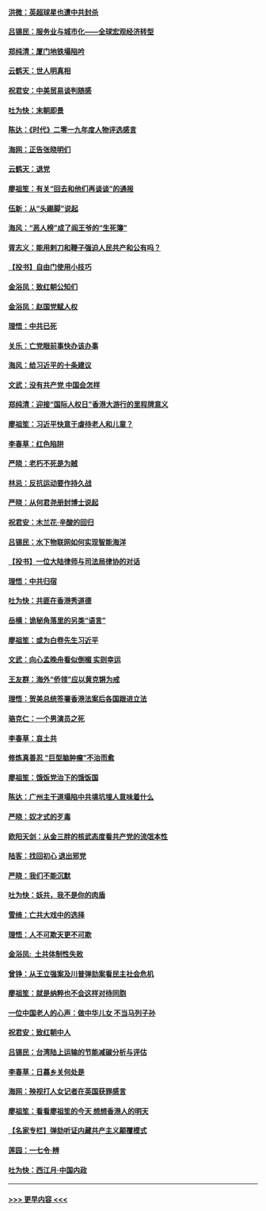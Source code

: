 #### [洪微：英超球星也遭中共封杀](../pages/nsc993/n11727243.md?t=12171944) 
#### [吕锡民：服务业与城市化——全球宏观经济转型](../pages/nsc993/n11725845.md?t=12171944) 
#### [郑纯清：厦门地铁塌陷吟](../pages/nsc993/n11725813.md?t=12171944) 
#### [云鹤天：世人明真相](../pages/nsc993/n11725621.md?t=12171944) 
#### [祝君安：中美贸易谈判随感](../pages/nsc993/n11725609.md?t=12171944) 
#### [吐为快：末朝即景](../pages/nsc993/n11723365.md?t=12171944) 
#### [陈达：《时代》二零一九年度人物评选感言](../pages/nsc993/n11723337.md?t=12171944) 
#### [海网：正告张晓明们](../pages/nsc993/n11723228.md?t=12171944) 
#### [云鹤天：退党](../pages/nsc993/n11723056.md?t=12171944) 
#### [廖祖笙：有关“回去和他们再谈谈”的通报](../pages/nsc993/n11722442.md?t=12171944) 
#### [伍新：从“头踢脚”说起](../pages/nsc993/n11722429.md?t=12171944) 
#### [海风：“恶人榜”成了阎王爷的“生死簿”](../pages/nsc993/n11722272.md?t=12171944) 
#### [胥志义：能用剌刀和鞭子强迫人民共产和公有吗？](../pages/nsc993/n11720569.md?t=12171944) 
#### [【投书】自由门使用小技巧](../pages/nsc993/n11720180.md?t=12171944) 
#### [金浴凤：致红朝公知们](../pages/nsc993/n11720563.md?t=12171944) 
#### [金浴凤：赵国党赋人权](../pages/nsc993/n11720533.md?t=12171944) 
#### [理悟：中共已死](../pages/nsc993/n11720233.md?t=12171944) 
#### [关乐：亡党眼前事快办该办事](../pages/nsc993/n11719160.md?t=12171944) 
#### [海风：给习近平的十条建议](../pages/nsc993/n11717616.md?t=12171944) 
#### [文武：没有共产党 中国会怎样](../pages/nsc993/n11717584.md?t=12171944) 
#### [郑纯清：迎接“国际人权日”香港大游行的里程牌意义](../pages/nsc993/n11717417.md?t=12171944) 
#### [廖祖笙：习近平快意于虐待老人和儿童？](../pages/nsc993/n11715313.md?t=12171944) 
#### [李春草：红色陷阱](../pages/nsc993/n11715029.md?t=12171944) 
#### [严晓：老朽不死是为贼](../pages/nsc993/n11712910.md?t=12171944) 
#### [林忌：反抗运动要作持久战](../pages/nsc993/n11712623.md?t=12171944) 
#### [严晓：从何君尧册封博士说起](../pages/nsc993/n11712465.md?t=12171944) 
#### [祝君安：木兰花·辛酸的回归](../pages/nsc993/n11712381.md?t=12171944) 
#### [吕锡民：水下物联网如何实现智能海洋](../pages/nsc993/n11711158.md?t=12171944) 
#### [【投书】一位大陆律师与司法局律协的对话](../pages/nsc993/n11709675.md?t=12171944) 
#### [理悟：中共归宿](../pages/nsc993/n11710059.md?t=12171944) 
#### [吐为快：共匪在香港秀道德](../pages/nsc993/n11709979.md?t=12171944) 
#### [岳横：诡秘角落里的另类“语言”](../pages/nsc993/n11709792.md?t=12171944) 
#### [廖祖笙：或为白卷先生习近平](../pages/nsc993/n11708330.md?t=12171944) 
#### [文武：向心孟晚舟看似倒楣 实则幸运](../pages/nsc993/n11708236.md?t=12171944) 
#### [王友群：海外“侨领”应以黄克锵为戒](../pages/nsc993/n11706176.md?t=12171944) 
#### [理悟：贺美总统签署香港法案后各国跟进立法](../pages/nsc993/n11706853.md?t=12171944) 
#### [骆克仁：一个男演员之死](../pages/nsc993/n11706677.md?t=12171944) 
#### [李春草：哀土共](../pages/nsc993/n11706255.md?t=12171944) 
#### [修炼真善忍 “巨型脑肿瘤”不治而愈](../pages/nsc993/n11705340.md?t=12171944) 
#### [廖祖笙：饿饭党治下的饿饭国](../pages/nsc993/n11705085.md?t=12171944) 
#### [陈达：广州主干道塌陷中共填坑埋人意味着什么](../pages/nsc993/n11705046.md?t=12171944) 
#### [严晓：奴才式的歹毒](../pages/nsc993/n11704826.md?t=12171944) 
#### [欧阳天剑：从金三胖的核武态度看共产党的流氓本性](../pages/nsc993/n11702238.md?t=12171944) 
#### [陆客：找回初心 退出邪党](../pages/nsc993/n11702213.md?t=12171944) 
#### [严晓：我们不能沉默](../pages/nsc993/n11702110.md?t=12171944) 
#### [吐为快：妖共，我不是你的肉盾](../pages/nsc993/n11701366.md?t=12171944) 
#### [雪绮：亡共大戏中的选择](../pages/nsc993/n11699922.md?t=12171944) 
#### [理悟：人不可欺天更不可欺](../pages/nsc993/n11699657.md?t=12171944) 
#### [金浴凤:  土共体制性失败](../pages/nsc993/n11699361.md?t=12171944) 
#### [曾铮：从王立强案及川普弹劾案看民主社会危机](../pages/nsc993/n11699318.md?t=12171944) 
#### [廖祖笙：就是纳粹也不会这样对待同胞](../pages/nsc993/n11697658.md?t=12171944) 
#### [一位中国老人的心声：做中华儿女 不当马列子孙](../pages/nsc993/n11697525.md?t=12171944) 
#### [祝君安：致红朝中人](../pages/nsc993/n11697518.md?t=12171944) 
#### [吕锡民：台湾陆上运输的节能减碳分析与评估](../pages/nsc993/n11694983.md?t=12171944) 
#### [李春草：日暮乡关何处是](../pages/nsc993/n11694805.md?t=12171944) 
#### [海网：殃视打人女记者在英国获罪感言](../pages/nsc993/n11693832.md?t=12171944) 
#### [廖祖笙：看看廖祖笙的今天 想想香港人的明天](../pages/nsc993/n11693707.md?t=12171944) 
#### [【名家专栏】弹劾听证内藏共产主义颠覆模式](../pages/nsc993/n11693563.md?t=12171944) 
#### [莲园：一七令‧辨](../pages/nsc993/n11692558.md?t=12171944) 
#### [吐为快：西江月·中国内政](../pages/nsc993/n11692071.md?t=12171944) 

----
#### [ >>> 更早内容 <<< ](../indexes/nsc993-earlier.md)
